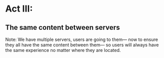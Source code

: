 # Act III:

## The same content between servers

Note:
We have multiple servers, users are going to them— now to ensure they all have the same content between them— so users will always have the same experience no matter where they are located.
